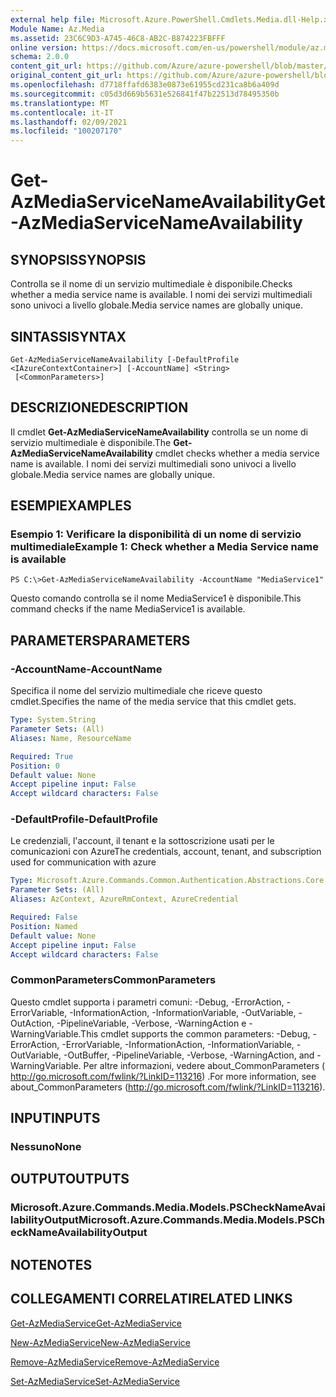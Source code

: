 ```yaml
---
external help file: Microsoft.Azure.PowerShell.Cmdlets.Media.dll-Help.xml
Module Name: Az.Media
ms.assetid: 23C6C9D3-A745-46C8-AB2C-B874223FBFFF
online version: https://docs.microsoft.com/en-us/powershell/module/az.media/get-azmediaservicenameavailability
schema: 2.0.0
content_git_url: https://github.com/Azure/azure-powershell/blob/master/src/Media/Media/help/Get-AzMediaServiceNameAvailability.md
original_content_git_url: https://github.com/Azure/azure-powershell/blob/master/src/Media/Media/help/Get-AzMediaServiceNameAvailability.md
ms.openlocfilehash: d7718ffafd6383e0873e61955cd231ca8b6a409d
ms.sourcegitcommit: c05d3d669b5631e526841f47b22513d78495350b
ms.translationtype: MT
ms.contentlocale: it-IT
ms.lasthandoff: 02/09/2021
ms.locfileid: "100207170"
---
```

# <span data-ttu-id="64483-101">Get-AzMediaServiceNameAvailability</span><span class="sxs-lookup"><span data-stu-id="64483-101">Get-AzMediaServiceNameAvailability</span></span>

## <span data-ttu-id="64483-102">SYNOPSIS</span><span class="sxs-lookup"><span data-stu-id="64483-102">SYNOPSIS</span></span>
<span data-ttu-id="64483-103">Controlla se il nome di un servizio multimediale è disponibile.</span><span class="sxs-lookup"><span data-stu-id="64483-103">Checks whether a media service name is available.</span></span>
<span data-ttu-id="64483-104">I nomi dei servizi multimediali sono univoci a livello globale.</span><span class="sxs-lookup"><span data-stu-id="64483-104">Media service names are globally unique.</span></span>

## <span data-ttu-id="64483-105">SINTASSI</span><span class="sxs-lookup"><span data-stu-id="64483-105">SYNTAX</span></span>

```
Get-AzMediaServiceNameAvailability [-DefaultProfile <IAzureContextContainer>] [-AccountName] <String>
 [<CommonParameters>]
```

## <span data-ttu-id="64483-106">DESCRIZIONE</span><span class="sxs-lookup"><span data-stu-id="64483-106">DESCRIPTION</span></span>
<span data-ttu-id="64483-107">Il cmdlet **Get-AzMediaServiceNameAvailability** controlla se un nome di servizio multimediale è disponibile.</span><span class="sxs-lookup"><span data-stu-id="64483-107">The **Get-AzMediaServiceNameAvailability** cmdlet checks whether a media service name is available.</span></span>
<span data-ttu-id="64483-108">I nomi dei servizi multimediali sono univoci a livello globale.</span><span class="sxs-lookup"><span data-stu-id="64483-108">Media service names are globally unique.</span></span>

## <span data-ttu-id="64483-109">ESEMPI</span><span class="sxs-lookup"><span data-stu-id="64483-109">EXAMPLES</span></span>

### <span data-ttu-id="64483-110">Esempio 1: Verificare la disponibilità di un nome di servizio multimediale</span><span class="sxs-lookup"><span data-stu-id="64483-110">Example 1: Check whether a Media Service name is available</span></span>
```
PS C:\>Get-AzMediaServiceNameAvailability -AccountName "MediaService1"
```

<span data-ttu-id="64483-111">Questo comando controlla se il nome MediaService1 è disponibile.</span><span class="sxs-lookup"><span data-stu-id="64483-111">This command checks if the name MediaService1 is available.</span></span>

## <span data-ttu-id="64483-112">PARAMETERS</span><span class="sxs-lookup"><span data-stu-id="64483-112">PARAMETERS</span></span>

### <span data-ttu-id="64483-113">-AccountName</span><span class="sxs-lookup"><span data-stu-id="64483-113">-AccountName</span></span>
<span data-ttu-id="64483-114">Specifica il nome del servizio multimediale che riceve questo cmdlet.</span><span class="sxs-lookup"><span data-stu-id="64483-114">Specifies the name of the media service that this cmdlet gets.</span></span>

```yaml
Type: System.String
Parameter Sets: (All)
Aliases: Name, ResourceName

Required: True
Position: 0
Default value: None
Accept pipeline input: False
Accept wildcard characters: False
```

### <span data-ttu-id="64483-115">-DefaultProfile</span><span class="sxs-lookup"><span data-stu-id="64483-115">-DefaultProfile</span></span>
<span data-ttu-id="64483-116">Le credenziali, l'account, il tenant e la sottoscrizione usati per le comunicazioni con Azure</span><span class="sxs-lookup"><span data-stu-id="64483-116">The credentials, account, tenant, and subscription used for communication with azure</span></span>

```yaml
Type: Microsoft.Azure.Commands.Common.Authentication.Abstractions.Core.IAzureContextContainer
Parameter Sets: (All)
Aliases: AzContext, AzureRmContext, AzureCredential

Required: False
Position: Named
Default value: None
Accept pipeline input: False
Accept wildcard characters: False
```

### <span data-ttu-id="64483-117">CommonParameters</span><span class="sxs-lookup"><span data-stu-id="64483-117">CommonParameters</span></span>
<span data-ttu-id="64483-118">Questo cmdlet supporta i parametri comuni: -Debug, -ErrorAction, -ErrorVariable, -InformationAction, -InformationVariable, -OutVariable, -OutAction, -PipelineVariable, -Verbose, -WarningAction e -WarningVariable.</span><span class="sxs-lookup"><span data-stu-id="64483-118">This cmdlet supports the common parameters: -Debug, -ErrorAction, -ErrorVariable, -InformationAction, -InformationVariable, -OutVariable, -OutBuffer, -PipelineVariable, -Verbose, -WarningAction, and -WarningVariable.</span></span> <span data-ttu-id="64483-119">Per altre informazioni, vedere about_CommonParameters ( http://go.microsoft.com/fwlink/?LinkID=113216) .</span><span class="sxs-lookup"><span data-stu-id="64483-119">For more information, see about_CommonParameters (http://go.microsoft.com/fwlink/?LinkID=113216).</span></span>

## <span data-ttu-id="64483-120">INPUT</span><span class="sxs-lookup"><span data-stu-id="64483-120">INPUTS</span></span>

### <span data-ttu-id="64483-121">Nessuno</span><span class="sxs-lookup"><span data-stu-id="64483-121">None</span></span>

## <span data-ttu-id="64483-122">OUTPUT</span><span class="sxs-lookup"><span data-stu-id="64483-122">OUTPUTS</span></span>

### <span data-ttu-id="64483-123">Microsoft.Azure.Commands.Media.Models.PSCheckNameAvailabilityOutput</span><span class="sxs-lookup"><span data-stu-id="64483-123">Microsoft.Azure.Commands.Media.Models.PSCheckNameAvailabilityOutput</span></span>

## <span data-ttu-id="64483-124">NOTE</span><span class="sxs-lookup"><span data-stu-id="64483-124">NOTES</span></span>

## <span data-ttu-id="64483-125">COLLEGAMENTI CORRELATI</span><span class="sxs-lookup"><span data-stu-id="64483-125">RELATED LINKS</span></span>

[<span data-ttu-id="64483-126">Get-AzMediaService</span><span class="sxs-lookup"><span data-stu-id="64483-126">Get-AzMediaService</span></span>](./Get-AzMediaService.md)

[<span data-ttu-id="64483-127">New-AzMediaService</span><span class="sxs-lookup"><span data-stu-id="64483-127">New-AzMediaService</span></span>](./New-AzMediaService.md)

[<span data-ttu-id="64483-128">Remove-AzMediaService</span><span class="sxs-lookup"><span data-stu-id="64483-128">Remove-AzMediaService</span></span>](./Remove-AzMediaService.md)

[<span data-ttu-id="64483-129">Set-AzMediaService</span><span class="sxs-lookup"><span data-stu-id="64483-129">Set-AzMediaService</span></span>](./Set-AzMediaService.md)


